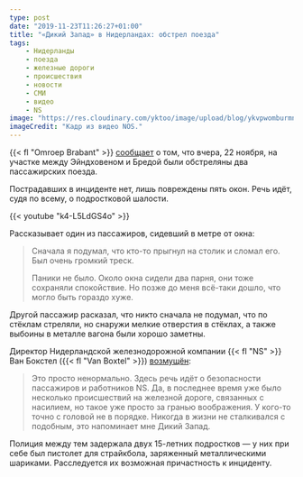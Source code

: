 ```yaml
---
type: post
date: "2019-11-23T11:26:27+01:00"
title: "«Дикий Запад» в Нидерландах: обстрел поезда"
tags:
    - Нидерланды
    - поезда
    - железные дороги
    - происшествия
    - новости
    - СМИ
    - видео
    - NS
image: "https://res.cloudinary.com/yktoo/image/upload/blog/ykvpwomburmnyvfzuor0.jpg"
imageCredit: "Кадр из видео NOS."
---
```


{{< fl "Omroep Brabant" >}} [сообщает](https://www.omroepbrabant.nl/nieuws/3109422/Leo-zat-in-trein-die-beschoten-werd-Ik-dacht-dat-iemand-op-een-tafeltje-sprong) о том, что вчера, 22 ноября, на участке между Эйндховеном и Бредой были обстреляны два пассажирских поезда.

Пострадавших в инциденте нет, лишь повреждены пять окон. Речь идёт, судя по всему, о подростковой шалости.

<!--more-->

{{< youtube "k4-L5LdGS4o" >}}

Рассказывает один из пассажиров, сидевший в метре от окна:

> Сначала я подумал, что кто-то прыгнул на столик и сломал его. Был очень громкий треск.
>
> Паники не было. Около окна сидели два парня, они тоже сохраняли спокойствие. Но позже до меня всё-таки дошло, что могло быть гораздо хуже.

Другой пассажир расказал, что никто сначала не подумал, что по стёклам стреляли, но снаружи мелкие отверстия в стёклах, а также выбоины в металле вагона были хорошо заметны.

Директор Нидерландской железнодорожной компании {{< fl "NS" >}} Ван Бокстел ({{< fl "Van Boxtel" >}}) [возмущён](https://nos.nl/artikel/2311597-twee-jongens-aangehouden-na-beschieten-van-treinen-brabant.html):

> Это просто ненормально. Здесь речь идёт о безопасности пассажиров и работников NS. Да, в последнее время уже было несколько происшествий на железной дороге, связанных с насилием, но такое уже просто за гранью воображения. У кого-то точно с головой не в порядке. Никогда в жизни не сталкивался с подобным, это напоминает мне Дикий Запад.

Полиция между тем задержала двух 15-летних подростков — у них при себе был пистолет для страйкбола, заряженный металлическими шариками. Расследуется их возможная причастность к инциденту.

